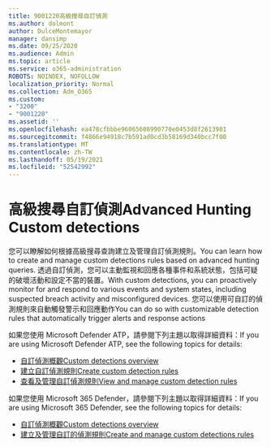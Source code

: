 ```yaml
---
title: 9001220高級搜尋自訂偵測
ms.author: dolmont
author: DulceMontemayor
manager: dansimp
ms.date: 09/25/2020
ms.audience: Admin
ms.topic: article
ms.service: o365-administration
ROBOTS: NOINDEX, NOFOLLOW
localization_priority: Normal
ms.collection: Adm_O365
ms.custom:
- "3200"
- "9001220"
ms.assetid: ''
ms.openlocfilehash: ea478cfbbbe96065608990770e0453d8f2613981
ms.sourcegitcommit: f4866e94918c7b591ad0cd3b58169d340bcc7f00
ms.translationtype: MT
ms.contentlocale: zh-TW
ms.lasthandoff: 05/19/2021
ms.locfileid: "52542992"
---
```

# <a name="advanced-hunting-custom-detections"></a><span data-ttu-id="eb218-102">高級搜尋自訂偵測</span><span class="sxs-lookup"><span data-stu-id="eb218-102">Advanced Hunting Custom detections</span></span>

<span data-ttu-id="eb218-103">您可以瞭解如何根據高級搜尋查詢建立及管理自訂偵測規則。</span><span class="sxs-lookup"><span data-stu-id="eb218-103">You can learn how to create and manage custom detections rules based on advanced hunting queries.</span></span> <span data-ttu-id="eb218-104">透過自訂偵測，您可以主動監視和回應各種事件和系統狀態，包括可疑的破壞活動和設定不當的裝置。</span><span class="sxs-lookup"><span data-stu-id="eb218-104">With custom detections, you can proactively monitor for and respond to various events and system states, including suspected breach activity and misconfigured devices.</span></span> <span data-ttu-id="eb218-105">您可以使用可自訂的偵測規則來自動觸發警示和回應動作</span><span class="sxs-lookup"><span data-stu-id="eb218-105">You can do so with customizable detection rules that automatically trigger alerts and response actions</span></span>
  
<span data-ttu-id="eb218-106">如果您使用 Microsoft Defender ATP，請參閱下列主題以取得詳細資料：</span><span class="sxs-lookup"><span data-stu-id="eb218-106">If you are using Microsoft Defender ATP, see the following topics for details:</span></span> 
- [<span data-ttu-id="eb218-107">自訂偵測概觀</span><span class="sxs-lookup"><span data-stu-id="eb218-107">Custom detections overview</span></span>](/windows/security/threat-protection/microsoft-defender-atp/overview-custom-detections)
- [<span data-ttu-id="eb218-108">建立自訂偵測規則</span><span class="sxs-lookup"><span data-stu-id="eb218-108">Create custom detection rules</span></span>](/windows/security/threat-protection/microsoft-defender-atp/custom-detection-rules)
- [<span data-ttu-id="eb218-109">查看及管理自訂偵測規則</span><span class="sxs-lookup"><span data-stu-id="eb218-109">View and manage custom detection rules</span></span>](/windows/security/threat-protection/microsoft-defender-atp/custom-detections-manage)

<span data-ttu-id="eb218-110">如果您使用 Microsoft 365 Defender，請參閱下列主題以取得詳細資料：</span><span class="sxs-lookup"><span data-stu-id="eb218-110">If you are using Microsoft 365 Defender, see the following topics for details:</span></span> 
- [<span data-ttu-id="eb218-111">自訂偵測概觀</span><span class="sxs-lookup"><span data-stu-id="eb218-111">Custom detections overview</span></span>](/microsoft-365/security/mtp/custom-detections-overview)
- [<span data-ttu-id="eb218-112">建立及管理自訂的偵測規則</span><span class="sxs-lookup"><span data-stu-id="eb218-112">Create and manage custom detections rules</span></span>](/microsoft-365/security/mtp/custom-detection-rules)
